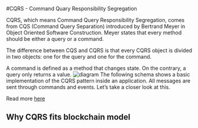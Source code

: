 #CQRS - Command Quary Responsibility Segregation

CQRS, which means Command Query Responsibility Segregation, comes from CQS (Command Query Separation) introduced by Bertrand Meyer in Object Oriented Software Construction. Meyer states that every method should be either a query or a command.

The difference between CQS and CQRS is that every CQRS object is divided in two objects: one for the query and one for the command.

A command is defined as a method that changes state. On the contrary, a query only returns a value.
![diagram](https://cdn-images-1.medium.com/max/800/0*BCNT4rhyijg2yhuK.png)
The following schema shows a basic implementation of the CQRS pattern inside an application. All messages are sent through commands and events. Let’s take a closer look at this.

Read more [here](https://medium.com/eleven-labs/cqrs-pattern-c1d6f8517314)

## Why CQRS fits blockchain model
